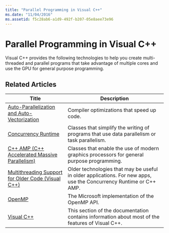 ```yaml
---
title: "Parallel Programming in Visual C++"
ms.date: "11/04/2016"
ms.assetid: f5c28ab6-a1d9-492f-b207-05e8aee73e96
---
```

# Parallel Programming in Visual C++

Visual C++ provides the following technologies to help you create multi-threaded and parallel programs that take advantage of multiple cores and use the GPU for general purpose programming.

## Related Articles

|Title|Description|
|-----------|-----------------|
|[Auto-Parallelization and Auto-Vectorization](auto-parallelization-and-auto-vectorization.md)|Compiler optimizations that speed up code.|
|[Concurrency Runtime](concrt/concurrency-runtime.md)|Classes that simplify the writing of programs that use data parallelism or task parallelism.|
|[C++ AMP (C++ Accelerated Massive Parallelism)](amp/cpp-amp-cpp-accelerated-massive-parallelism.md)|Classes that enable the use of modern graphics processors for general purpose programming.|
|[Multithreading Support for Older Code (Visual C++)](multithreading-support-for-older-code-visual-cpp.md)|Older technologies that may be useful in older applications. For new apps, use the Concurrency Runtime or C++ AMP.|
|[OpenMP](openmp/openmp-in-visual-cpp.md)|The Microsoft implementation of the OpenMP API.|
|[Visual C++](../overview/visual-cpp-in-visual-studio.md)|This section of the documentation contains information about most of the features of Visual C++.|
